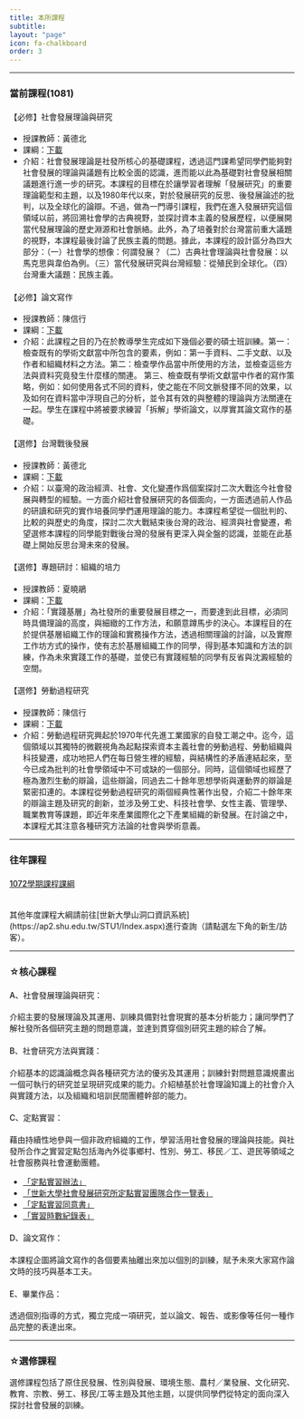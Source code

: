 ```yaml
---
title: 本所課程
subtitle: 
layout: "page"
icon: fa-chalkboard
order: 3
---
```

<style>
	h4{
		font-weight: 500;
	}

</style>

---
### 當前課程(1081)

#### 【必修】社會發展理論與研究

- 授課教師：黃德北  
- 課綱：[下載]()
- 介紹：社會發展理論是社發所核心的基礎課程，透過這門課希望同學們能夠對社會發展的理論與議題有比較全面的認識，進而能以此為基礎對社會發展相關議題進行進一步的研究。本課程的目標在於讓學習者理解「發展研究」的重要理論範型和主題，以及1980年代以來，對於發展研究的反思、後發展論述的批判，以及全球化的論辯。不過，做為一門導引課程，我們在進入發展研究這個領域以前，將回溯社會學的古典視野，並探討資本主義的發展歷程，以便展開當代發展理論的歷史淵源和社會脈絡。此外，為了培養對於台灣當前重大議題的視野，本課程最後討論了民族主義的問題。據此，本課程的設計區分為四大部分：（一）社會學的想像：何謂發展？（二）古典社會理論與社會發展：以馬克思與韋伯為例。（三）當代發展研究與台灣經驗：從殖民到全球化。（四）台灣重大議題：民族主義。

#### 【必修】論文寫作

- 授課教師：陳信行 
- 課綱：[下載]()
- 介紹：此課程之目的乃在於教導學生完成如下幾個必要的碩士班訓練。第一：檢查既有的學術文獻當中所包含的要素，例如：第一手資料、二手文獻、以及作者和組織材料之方法。第二：檢查學作品當中所使用的方法，並檢查這些方法與資料究竟發生什麼樣的關連。 第三、檢查既有學術文獻當中作者的寫作策略，例如：如何使用各式不同的資料，使之能在不同文脈發揮不同的效果，以及如何在資料當中浮現自己的分析，並令其有效的與整體的理論與方法關連在一起。學生在課程中將被要求練習「拆解」學術論文，以厚實其論文寫作的基礎。

#### 【選修】台灣戰後發展

- 授課教師：黃德北
- 課綱：[下載]()
- 介紹：以臺灣的政治經濟、社會、文化變遷作爲個案探討二次大戰迄今社會發展與轉型的經驗。一方面介紹社會發展研究的各個面向，一方面透過前人作品的研讀和研究的實作培養同學們運用理論的能力。本課程希望從一個批判的、比較的與歷史的角度，探討二次大戰結束後台灣的政治、經濟與社會變遷，希望選修本課程的同學能對戰後台灣的發展有更深入與全盤的認識，並能在此基礎上開始反思台灣未來的發展。

#### 【選修】專題研討：組織的培力

- 授課教師：夏曉鵑
- 課綱：[下載]()
- 介紹：「實踐基層」為社發所的重要發展目標之一，而要達到此目標，必須同時具備理論的高度，與細緻的工作方法，和願意蹲馬步的決心。本課程目的在於提供基層組織工作的理論和實務操作方法，透過相關理論的討論，以及實際工作坊方式的操作，使有志於基層組織工作的同學，得到基本知識和方法的訓練，作為未來實踐工作的基礎，並使已有實踐經驗的同學有反省與沈澱經驗的空間。

#### 【選修】勞動過程研究

- 授課教師：陳信行
- 課綱：[下載]()
- 介紹：勞動過程研究興起於1970年代先進工業國家的自發工潮之中。迄今，這個領域以其獨特的微觀視角為起點探索資本主義社會的勞動過程、勞動組織與科技變遷，成功地把人們在每日營生裡的經驗，與結構性的矛盾連結起來，至今已成為批判的社會學領域中不可或缺的一個部分。同時，這個領域也經歷了極為激烈生動的辯論，這些辯論，同過去二十餘年思想學術與運動界的辯論是緊密扣連的。本課程從勞動過程研究的兩個經典性著作出發，介紹二十餘年來的辯論主題及研究的創新，並涉及勞工史、科技社會學、女性主義、管理學、職業教育等課題，即近年來產業國際化之下產業組織的新發展。在討論之中，本課程尤其注意各種研究方法論的社會與學術意義。

---
### 往年課程

#### [1072學期課程課綱](lesson_outline/1072.md)
<br>
其他年度課程大綱請前往[世新大學山洞口資訊系統](https://ap2.shu.edu.tw/STU1/Index.aspx)進行查詢（請點選左下角的新生/訪客）。

---

### ☆核心課程

#### A、社會發展理論與研究：
介紹主要的發展理論及其運用、訓練具備對社會現實的基本分析能力；讓同學們了解社發所各個研究主題的問題意識，並達到貫穿個別研究主題的綜合了解。

#### B、社會研究方法與實踐：
介紹基本的認識論概念與各種研究方法的優劣及其運用；訓練針對問題意識規畫出一個可執行的研究並呈現研究成果的能力。介紹植基於社會理論知識上的社會介入與實踐方法，以及組織和培訓民間團體幹部的能力。

#### C、定點實習：
藉由持續性地參與一個非政府組織的工作，學習活用社會發展的理論與技能。與社發所合作之實習定點包括海內外從事鄉村、性別、勞工、移民／工、遊民等領域之社會服務與社會運動團體。

- [「定點實習辦法」](https://e62.shu.edu.tw/rules/pratical.html)
- [「世新大學社會發展研究所定點實習團隊合作一覽表」](https://e62.shu.edu.tw/download/定點實習團隊合作一覽表1080916.docx)
- [「定點實習同意書」](https://e62.shu.edu.tw/download/定點實習同意書107.doc)
- [「實習時數紀錄表」](https://e62.shu.edu.tw/download/實習時數紀錄表.doc)

#### D、論文寫作：
本課程企圖將論文寫作的各個要素抽離出來加以個別的訓練，賦予未來大家寫作論文時的技巧與基本工夫。

#### E、畢業作品：
透過個別指導的方式，獨立完成一項研究，並以論文、報告、或影像等任何一種作品完整的表達出來。

---

### ☆選修課程

選修課程包括了原住民發展、性別與發展、環境生態、農村／業發展、文化研究、教育、宗教、勞工、移民/工等主題及其他主題，以提供同學們從特定的面向深入探討社會發展的訓練。
